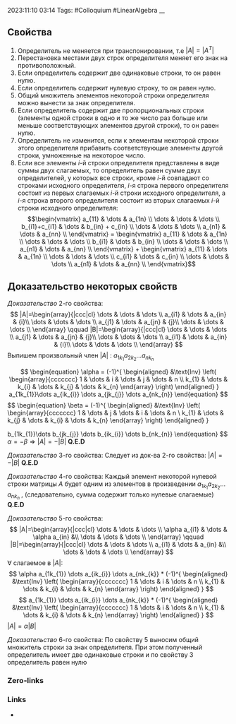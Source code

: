 2023:11:10 03:14
Tags: #Colloquium #LinearAlgebra 
__
## Свойства
1) Определитель не меняется при транспонировании, т.е $|A| = |A^{T}|$
2) Перестановка местами двух строк определителя меняет его знак на противоположный.
3) Если определитель содержит две одинаковые строки, то он равен нулю.
4) Если определитель содержит нулевую строку, то он равен нулю.
5) Общий множитель элементов некоторой строки определителя можно вынести за знак определителя.
6) Если определитель содержит две пропорциональных строки (элементы одной строки в одно и то же число раз больше или меньше соответствующих элементов другой строки), то он равен нулю.
7) Определитель не изменится, если к элементам некоторой строки этого определителя прибавить соответствующие элементы другой строки, умноженные на некоторое число.
8) Если все элементы $i$-й строки определителя представлены в виде суммы двух слагаемых, то определитель равен сумме двух определителей, у которых все строки, кроме $i$-й совпадают со строками исходного определителя, $i$-я строка первого определителя состоит из первых слагаемых $i$-й строки исходного определителя, а $i$-я строка второго определителя состоит из вторых слагаемых $i$-й строки исходного определителя:$$\begin{vmatrix} a_{11} & \dots & a_{1n} \\ \dots & \dots & \dots \\ b_{i1}+c_{i1} & \dots & b_{in} + c_{in} \\ \dots & \dots & \dots \\ a_{n1} & \dots & a_{nn} \\ \end{vmatrix} = \begin{vmatrix} a_{11} & \dots & a_{1n} \\ \dots & \dots & \dots \\ b_{i1} & \dots & b_{in} \\ \dots & \dots & \dots \\ a_{n1} & \dots & a_{nn} \\ \end{vmatrix} + \begin{vmatrix} a_{11} & \dots & a_{1n} \\ \dots & \dots & \dots \\ c_{i1} & \dots & c_{in} \\ \dots & \dots & \dots \\ a_{n1} & \dots & a_{nn} \\ \end{vmatrix}$$
## Доказательство некоторых свойств
*Доказательство* 2-го свойства:
$$
|A|=\begin{array}{|ccc|cl}
\dots & \dots & \dots \\ 
a_{i1} & \dots & a_{in} & {i}\\  
\dots & \dots & \dots \\ 
a_{j1} & \dots & a_{jn} & {j}\\ 
\dots & \dots & \dots \\ 
\end{array}
\qquad
|B|=\begin{array}{|ccc|cl}
\dots & \dots & \dots \\ 
a_{j1} & \dots & a_{jn} & {j}\\  
\dots & \dots & \dots \\ 
a_{i1} & \dots & a_{in} & {i}\\ 
\dots & \dots & \dots \\ 
\end{array}
$$
Выпишем произвольный член $|A|$ :
$a_{1k_{1}}a_{2k_{2}}\dots a_{nk_{n}}$

$$
\begin{equation}
\alpha = (-1)^{
\begin{aligned}
&\text{Inv} \left( 
\begin{array}{ccccccc}
1 & \dots & i & \dots & j & \dots & n \\
k_{1} & \dots & k_{i} & \dots & k_{j} & \dots & k_{n}
\end{array} 
\right)
\end{aligned}
}
a_{1k_{1}}\dots a_{ik_{i}} \dots a_{jk_{j}} \dots a_{nk_{n}}
\end{equation}
$$
$$
\begin{equation}
\beta = (-1)^{
\begin{aligned}
&\text{Inv} \left( 
\begin{array}{ccccccc}
1 & \dots & j & \dots & i & \dots & n \\
k_{1} & \dots & k_{j} & \dots & k_{i} & \dots & k_{n}
\end{array} 
\right)
\end{aligned}
}

b_{1k_{1}}\dots b_{jk_{j}} \dots b_{ik_{i}} \dots b_{nk_{n}}
\end{equation}
$$
$\alpha = -\beta \Rightarrow |A|=-|B|$
**Q.E.D**

*Доказательство* 3-го свойства: 
Следует из док-ва 2-го свойства:
$|A|=-|B|$
**Q.E.D**

*Доказательство* 4-го свойства:
Каждый элемент некоторой нулевой строки матрицы $A$ будет одним из элементов в произведении $a_{1k_{1}}a_{2k_{2}}  \dots a_{nk_{n}}$ , (следовательно, сумма содержит только нулевые слагаемые)
**Q.E.D**

*Доказательство* 5-го свойства:
$$
|A|=\begin{array}{|ccc|cl}
\dots & \dots & \dots \\ 
\alpha a_{i1} & \dots & \alpha a_{in} &\\  
\dots & \dots & \dots \\ 
\end{array}
\qquad
|B|=\begin{array}{|ccc|cl}
\dots & \dots & \dots \\ 
a_{i1} & \dots & a_{in} &\\ 
\dots & \dots & \dots \\ 
\end{array}
$$
$\forall$ слагаемое в $|A|$: 
$$
\alpha a_{1k_{1}} \dots a_{ik_{i}} \dots a_{nk_{k}} *
(-1)^{
\begin{aligned}
&\text{Inv} \left( 
\begin{array}{ccccccc}
1 & \dots & i & \dots & n \\
k_{1} & \dots & k_{i} & \dots & k_{n}
\end{array} 
\right)
\end{aligned}
}
$$
$$
a_{1k_{1}} \dots a_{ik_{i}} \dots a_{nk_{k}} *
(-1)^{
\begin{aligned}
&\text{Inv} \left( 
\begin{array}{ccccccc}
1 & \dots & i & \dots & n \\
k_{1} & \dots & k_{i} & \dots & k_{n}
\end{array} 
\right)
\end{aligned}
}
$$
$|A|=\alpha|B|$

*Доказательство* 6-го свойства:
По свойству 5 выносим общий множитель строки за знак определителя.
При этом полученный определитель имеет две одинаковые строки и по свойству 3 определитель равен нулю

### Zero-links

### Links
-